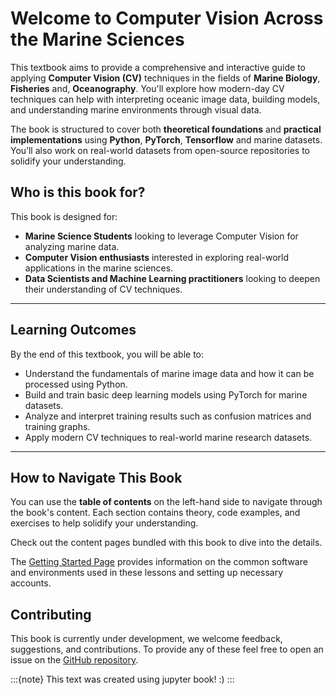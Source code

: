 # Welcome to Computer Vision Across the Marine Sciences

This textbook aims to provide a comprehensive and interactive guide to applying **Computer Vision (CV)** techniques in the fields of **Marine Biology**, **Fisheries** and, **Oceanography**. You'll explore how modern-day CV techniques can help with interpreting oceanic image data, building models, and understanding marine environments through visual data. 

The book is structured to cover both **theoretical foundations** and **practical implementations** using **Python**, **PyTorch**, **Tensorflow** and marine datasets. You’ll also work on real-world datasets from open-source repositories to solidify your understanding.

## Who is this book for?

This book is designed for:
- **Marine Science Students** looking to leverage Computer Vision for analyzing marine data.
- **Computer Vision enthusiasts** interested in exploring real-world applications in the marine sciences.
- **Data Scientists and Machine Learning practitioners** looking to deepen their understanding of CV techniques.

---

## Learning Outcomes

By the end of this textbook, you will be able to:
- Understand the fundamentals of marine image data and how it can be processed using Python.
- Build and train basic deep learning models using PyTorch for marine datasets.
- Analyze and interpret training results such as confusion matrices and training graphs.
- Apply modern CV techniques to real-world marine research datasets.

---

## How to Navigate This Book

You can use the **table of contents** on the left-hand side to navigate through the book's content. Each section contains theory, code examples, and exercises to help solidify your understanding. 

Check out the content pages bundled with this book to dive into the details.

The [Getting Started Page](./Tools.md) provides information on the common software and environments used in these lessons and setting up necessary accounts.

## Contributing

This book is currently under development, we welcome feedback, suggestions, and contributions. To provide any of these feel free to open an issue on the [GitHub repository](https://github.com/atticus-carter/cv).

:::{note}
This text was created using jupyter book! :)
:::

